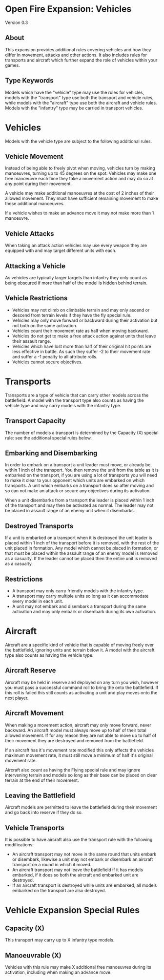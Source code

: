 Open Fire Expansion: Vehicles
=============================

Version 0.3

## About

This expansion provides additional rules covering vehicles and how they differ in movement, attacks and other actions. It also includes rules for transports and aircraft which further expand the role of vehicles within your games.

## Type Keywords

Models which have the "vehicle" type may use the rules for vehicles, models with the "transport" type use both the transport and vehicle rules, while models with the "aircraft" type use both the aircraft and vehicle rules. Models with the "infantry" type may be carried in transport vehicles.

# Vehicles

Models with the vehicle type are subject to the following additional rules.

## Vehicle Movement

Instead of being able to freely pivot when moving, vehicles turn by making manoeuvres, turning up to 45 degrees on the spot. Vehicles may make one free manoeuvre each time they take a movement action and may do so at any point during their movement.

A vehicle may make additional manoeuvres at the cost of 2 inches of their allowed movement. They must have sufficient remaining movement to make these additional manoeuvres.

If a vehicle wishes to make an advance move it may not make more than 1 manoeuvre.

## Vehicle Attacks

When taking an attack action vehicles may use every weapon they are equipped with and may target different units with each.

## Attacking a Vehicle

As vehicles are typically larger targets than infantry they only count as being obscured if more than half of the model is hidden behind terrain.

## Vehicle Restrictions

- Vehicles may not climb on climbable terrain and may only ascend or descend from terrain levels if they have the fly special rule.
- Vehicles may only move forward or backward during their activation but not both on the same activation.
- Vehicles count their movement rate as half when moving backward.
- Vehicles do not get to make a free attack action against units that leave their assault range.
- Vehicles which have lost more than half of their original hit points are less effective in battle. As such they suffer -2 to their movement rate and suffer a -1 penalty to all attribute rolls.
- Vehicles cannot secure objectives.

# Transports

Transports are a type of vehicle that can carry other models across the battlefield. A model with the transport type also counts as having the vehicle type and may carry models with the infantry type.

## Transport Capacity

The number of models a transport is determined by the Capacity (X) special rule: see the additional special rules below.

## Embarking and Disembarking

In order to embark on a transport a unit leader must move, or already be, within 1 inch of the transport. You then remove the unit from the table as it is embarked on the transport, if you are using a lot of transports you will need to make it clear to your opponent which units are embarked on which transports. A unit which embarks on a transport does so after moving and so can not make an attack or secure any objectives during its activation.

When a unit disembarks from a transport the leader is placed within 1 inch of the transport and may then be activated as normal. The leader may not be placed in assault range of an enemy unit when it disembarks.

## Destroyed Transports

If a unit is embarked on a transport when it is destroyed the unit leader is placed within 1 inch of the transport before it is removed, with the rest of the unit placed in formation. Any model which cannot be placed in formation, or that must be placed within the assault range of an enemy model is removed as a casualty. If the leader cannot be placed then the entire unit is removed as a casualty. 

## Restrictions

- A transport may only carry friendly models with the infantry type.
- A transport may carry multiple units so long as it can accommodate every model in each unit.
- A unit may not embark and disembark a transport during the same activation and may only embark or disembark during its own activation.

# Aircraft

Aircraft are a specific kind of vehicle that is capable of moving freely over the battlefield, ignoring units and terrain below it. A model with the aircraft type also counts as having the vehicle type.

## Aircraft Reserve

Aircraft may be held in reserve and deployed on any turn you wish, however you must pass a successful command roll to bring the onto the battlefield. If this roll is failed this still counts as activating a unit and play moves onto the next player.

## Aircraft Movement

When making a movement action, aircraft may only move forward, never backward. An aircraft model must always move up to half of their total allowed movement. If for any reason they are not able to move up to half of their movement they are destroyed and removed from the battlefield.

If an aircraft has it's movement rate modified this only affects the vehicles maximum movement rate, it must still move a minimum of half it's original movement rate.

Aircraft also count as having the Flying special rule and may ignore intervening terrain and models so long as their base can be placed on clear terrain at the end of their movement.

## Leaving the Battlefield

Aircraft models are permitted to leave the battlefield during their movement and go back into reserve if they do so.

## Vehicle Transports

It is possible to have aircraft also use the transport rule with the following modifications:

- An aircraft transport may not move in the same round that units embark or disembark, likewise a unit may not embark or disembark an aircraft transport on a round in which it moved.
- An aircraft transport may not leave the battlefield if it has models embarked, if it does so both the aircraft and embarked unit are destroyed.
- If an aircraft transport is destroyed while units are embarked, all models embarked on the transport are also destroyed.

# Vehicle Expansion Special Rules

## Capacity (X)

This transport may carry up to X infantry type models.

## Manoeuvrable (X)

Vehicles with this rule may make X additional free manoeuvres during its activation, including when making an advance move.